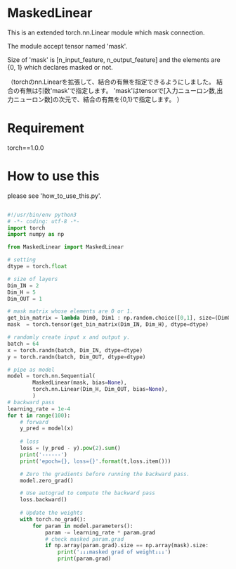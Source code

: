 # MaskedLinear

This is an extended torch.nn.Linear module which mask connection.

The module accept tensor named 'mask'.

Size of 'mask' is [n_input_feature, n_output_feature] 
and the elements are {0, 1} which declares masked or not.

（torchのnn.Linearを拡張して、結合の有無を指定できるようにしました。
結合の有無は引数'mask'で指定します。
'mask'はtensorで[入力ニューロン数,出力ニューロン数]の次元で、結合の有無を{0,1}で指定します。
）


# Requirement

torch==1.0.0

# How to use this

please see 'how_to_use_this.py'.


``` python

#!/usr/bin/env python3
# -*- coding: utf-8 -*-
import torch
import numpy as np

from MaskedLinear import MaskedLinear

# setting 
dtype = torch.float

# size of layers
Dim_IN = 2
Dim_H = 5
Dim_OUT = 1  

# mask matrix whose elements are 0 or 1.
get_bin_matrix = lambda Dim0, Dim1 : np.random.choice([0,1], size=(Dim0, Dim1))    
mask  = torch.tensor(get_bin_matrix(Dim_IN, Dim_H), dtype=dtype)

# randomly create input x and output y.
batch = 64
x = torch.randn(batch, Dim_IN, dtype=dtype)
y = torch.randn(batch, Dim_OUT, dtype=dtype)

# pipe as model
model = torch.nn.Sequential(
        MaskedLinear(mask, bias=None),
        torch.nn.Linear(Dim_H, Dim_OUT, bias=None),
        )
# backward pass
learning_rate = 1e-4
for t in range(100):
    # forward
    y_pred = model(x)
    
    # loss
    loss = (y_pred - y).pow(2).sum()
    print('------')
    print('epoch={}, loss={}'.format(t,loss.item()))

    # Zero the gradients before running the backward pass.
    model.zero_grad()        

    # Use autograd to compute the backward pass
    loss.backward()
    
    # Update the weights
    with torch.no_grad():
        for param in model.parameters():
            param -= learning_rate * param.grad
            # check masked param.grad
            if np.array(param.grad).size == np.array(mask).size:
                print('↓↓↓masked grad of weight↓↓↓')
                print(param.grad)

```


